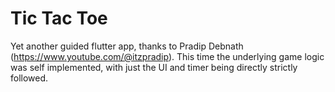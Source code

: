 # Tic Tac Toe

Yet another guided flutter app, thanks to Pradip Debnath (https://www.youtube.com/@itzpradip). 
This time the underlying game logic was self implemented, with just the UI and timer being directly strictly followed.
